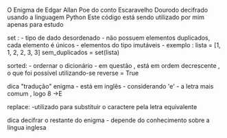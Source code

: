 O Enigma de Edgar Allan Poe do conto Escaravelho Dourodo decifrado usando a linguagem Python 
Este código está sendo utilizado por mim apenas para estudo 

set : 
    - tipo de dado desordenado
    - não possuem elementos duplicados, cada elemento é únicos 
    - elementos do tipo imutáveis
    - exemplo :
        lista = [1, 1, 2, 2, 3, 3]
        sem_duplicados = set(lista)


sorted: 
    - ordernar o dicionário 
    - em questão , está em ordem decrescente , o que foi possível utilizando-se reverse = True


dica "tradução" enigma 
    - está em inglês
    - considerando 'e' - a letra mais comum , logo 8 ->E 

replace:
    -utilizado para substituir o caractere pela letra equivalente 


dica decifrar o restante do enigma
    - depende do conhecimento sobre a língua inglesa

